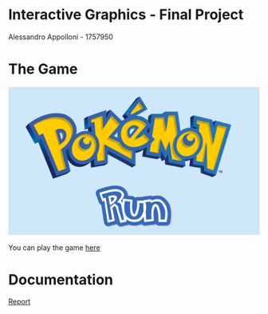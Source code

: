 # Interactive Graphics - Final Project
Alessandro Appolloni - 1757950

# The Game

![title](images/logo1.PNG)

You can play the game [here](https://sapienzainteractivegraphicscourse.github.io/final-project-alessandroappolloni/)

# Documentation
[Report](documentation/Report_Final_Project_Alessandro_Appolloni_1757950.pdf)


